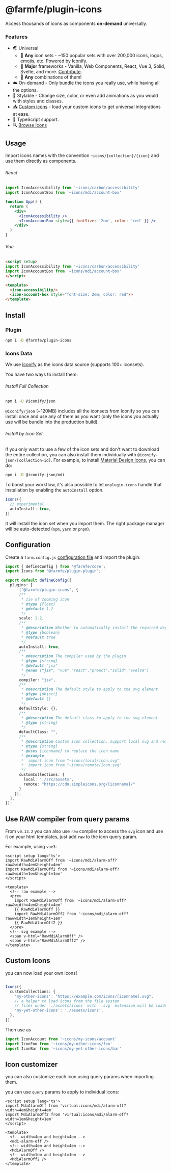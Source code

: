 # @farmfe/plugin-icons

Access thousands of icons as components **on-demand** universally.

### Features

- 🌏 Universal
  - 🤹 **Any** icon sets - ~150 popular sets with over 200,000 icons, logos, emojis, etc. Powered by [Iconify](https://github.com/iconify/iconify).
  - 🚀 **Major** frameworks - Vanilla, Web Components, React, Vue 3, Solid, Svelte, and more. [Contribute](./src/compiler).
  - 🍱 **Any** combinations of them!
- ☁️ On-demand - Only bundle the icons you really use, while having all the options.
- 🌈 Stylable - Change size, color, or even add animations as you would with styles and classes.
- 📥 [Custom icons](#custom-icons) - load your custom icons to get universal integrations at ease.
- 🦾 TypeScript support.
- 🔍 [Browse Icons](https://icones.js.org/)

## Usage

Import icons names with the convention `~icons/{collection}/{icon}` and use them directly as components.

###### React

```jsx
import IconAccessibility from '~icons/carbon/accessibility'
import IconAccountBox from '~icons/mdi/account-box'

function App() {
  return (
    <div>
      <IconAccessibility />
      <IconAccountBox style={{ fontSize: '2em', color: 'red' }} />
    </div>
  )
}
```

###### Vue

```html
<script setup>
import IconAccessibility from '~icons/carbon/accessibility'
import IconAccountBox from '~icons/mdi/account-box'
</script>

<template>
  <icon-accessibility/>
  <icon-account-box style="font-size: 2em; color: red"/>
</template>
```

## Install

### Plugin

```bash
npm i -D @farmfe/plugin-icons
```

### Icons Data

We use [Iconify](https://iconify.design/) as the icons data source (supports 100+ iconsets).

You have two ways to install them:

###### Install Full Collection

```bash
npm i -D @iconify/json
```

`@iconify/json` (~120MB) includes all the iconsets from Iconify so you can install once and use any of them as you want (only the icons you actually use will be bundle into the production build).

###### Install by Icon Set

If you only want to use a few of the icon sets and don't want to download the entire collection, you can also install them individually with `@iconify-json/[collection-id]`.
For example, to install [Material Design Icons](https://icon-sets.iconify.design/mdi/), you can do:

```bash
npm i -D @iconify-json/mdi
```

To boost your workflow, it's also possible to let `unplugin-icons` handle that installation by enabling the `autoInstall` option.

```ts
Icons({
  // experimental
  autoInstall: true,
})
```

It will install the icon set when you import them. The right package manager will be auto-detected (`npm`, `yarn` or `pnpm`).

## Configuration

Create a `farm.config.js` [configuration file](https://www.farmfe.org/docs/config/configuring-farm) and import the plugin:

```ts
import { defineConfig } from '@farmfe/core';
import Icons from '@farmfe/plugin-plugin';

export default defineConfig({
  plugins: [
      ["@farmfe/plugin-icons", {
      /**
       * zie of zooming icon
       * @type {float}
       * @default 1.2
       */
      scale: 1.2,
      /**
       * @description Whether to automatically install the required dependencies
       * @type {boolean}
       * @default true
       */
      autoInstall: true,
      /**
       * @description The compiler used by the plugin
       * @type {string}
       * @default "jsx"
       * @enum ["jsx", "vue","react","preact","solid","svelte"]
       */
      compiler: "jsx",
      /**
       * @description The default style to apply to the svg element
       * @type {object}
       * @default {}
       */
      defaultStyle: {},
      /**
       * @description The default class to apply to the svg element
       * @type {string}
       */
      defaultClass: "",
      /**
       * @description Custom icon collection, support local svg and remote svg
       * @type {string}
       * @uses [iconname] to replace the icon name
       * @example
       *  import icon from "~icons/local/icon.svg"
       *  import icon from "~icons/remote/icon.svg"
       */
      customCollections: {
        local: './src/assets',
        remote: "https://cdn.simpleicons.org/[iconname]/"
      }
    }],
  ],
});
```

## Use RAW compiler from query params

From `v0.13.2` you can also use `raw` compiler to access the `svg` icon and use it on your html templates, just add `raw` to the icon query param.

For example, using `vue3`:

```vue
<script setup lang='ts'>
import RawMdiAlarmOff from '~icons/mdi/alarm-off?raw&width=4em&height=4em'
import RawMdiAlarmOff2 from '~icons/mdi/alarm-off?raw&width=1em&height=1em'
</script>

<template>
  <!-- raw example -->
  <pre>
    import RawMdiAlarmOff from '~icons/mdi/alarm-off?raw&width=4em&height=4em'
    {{ RawMdiAlarmOff }}
    import RawMdiAlarmOff2 from '~icons/mdi/alarm-off?raw&width=1em&height=1em'
    {{ RawMdiAlarmOff2 }}
  </pre>
  <!-- svg example -->
  <span v-html="RawMdiAlarmOff" />
  <span v-html="RawMdiAlarmOff2" />
</template>
```

## Custom Icons

you can now load your own icons!

```ts

Icons({
  customCollections: {
    'my-other-icons': "https://example.com/icons/[iconname].svg",
    // a helper to load icons from the file system
    // files under `./assets/icons` with `.svg` extension will be loaded as it's file name
    'my-yet-other-icons': './assets/icons',
  },
})
```

Then use as

```ts
import IconAccount from '~icons/my-icons/account'
import IconFoo from '~icons/my-other-icons/foo'
import IconBar from '~icons/my-yet-other-icons/bar'
```

## Icon customizer

you can also customize each icon using query params when importing them.

you can use `query` params to apply to individual icons:

<!-- eslint-skip -->

```vue
<script setup lang='ts'>
import MdiAlarmOff from 'virtual:icons/mdi/alarm-off?width=4em&height=4em'
import MdiAlarmOff2 from 'virtual:icons/mdi/alarm-off?width=1em&height=1em'
</script>

<template>
  <!-- width=4em and height=4em -->
  <mdi-alarm-off />
  <!-- width=4em and height=4em -->
  <MdiAlarmOff />
  <!-- width=1em and height=1em -->
  <MdiAlarmOff2 />
</template>
```
